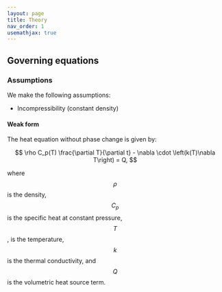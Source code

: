 ```yaml
---
layout: page
title: Theory
nav_order: 1
usemathjax: true
---
```


## Governing equations
### Assumptions
We make the following assumptions:
* Incompressibility (constant density)

#### Weak form
The heat equation without phase change is given by:

$$
\rho C_p(T) \frac{\partial T}{\partial t} - \nabla \cdot \left(k(T)\nabla T\right) = Q,
$$

where $$\rho$$ is the density, $$C_p$$ is the specific heat at constant pressure, $$T$$, is the
temperature, $$k$$ is the thermal conductivity, and $$Q$$ is the volumetric heat
source term.
